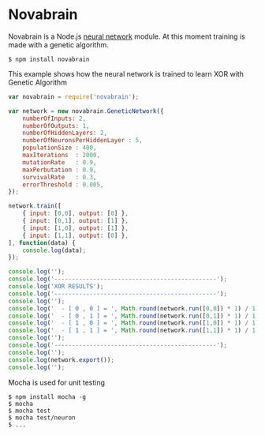 # Novabrain

Novabrain is a Node.js [neural network](http://en.wikipedia.org/wiki/Artificial_neural_network) module.
At this moment training is made with a genetic algorithm.

```
$ npm install novabrain
```

This example shows how the neural network is trained to learn XOR with Genetic Algorithm

```javascript
var novabrain = require('novabrain');

var network = new novabrain.GeneticNetwork({
    numberOfInputs: 2,
    numberOfOutputs: 1,
    numberOfHiddenLayers: 2,
    numberOfNeuronsPerHiddenLayer : 5,
    populationSize : 400,
    maxIterations  : 2000,
    mutationRate   : 0.9,
    maxPerbutation : 0.9,
    survivalRate   : 0.3,
    errorThreshold : 0.005,
});

network.train([ 
    { input: [0,0], output: [0] },
    { input: [0,1], output: [1] },
    { input: [1,0], output: [1] },
    { input: [1,1], output: [0] },
], function(data) {
    console.log(data);
});

console.log('');
console.log('----------------------------------------------');
console.log('XOR RESULTS');
console.log('----------------------------------------------');
console.log('');
console.log('  - [ 0 , 0 ] = ', Math.round(network.run([0,0]) * 1) / 1);
console.log('  - [ 0 , 1 ] = ', Math.round(network.run([0,1]) * 1) / 1);
console.log('  - [ 1 , 0 ] = ', Math.round(network.run([1,0]) * 1) / 1);
console.log('  - [ 1 , 1 ] = ', Math.round(network.run([1,1]) * 1) / 1);
console.log('');
console.log('----------------------------------------------');
console.log('');
console.log(network.export());
console.log('');
```

Mocha is used for unit testing
```
$ npm install mocha -g
$ mocha
$ mocha test
$ mocha test/neuron
$ ...
```
